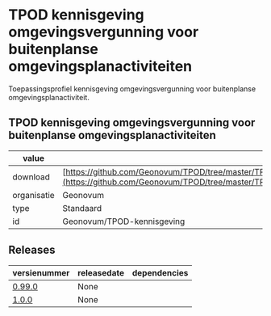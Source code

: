 # TPOD kennisgeving omgevingsvergunning voor buitenplanse omgevingsplanactiviteiten

Toepassingsprofiel kennisgeving omgevingsvergunning voor
buitenplanse omgevingsplanactiviteit.

## TPOD kennisgeving omgevingsvergunning voor buitenplanse omgevingsplanactiviteiten

|value|waarde|
|-----|------|
| download  | [https://github.com/Geonovum/TPOD/tree/master/TPOD%20Kennisgeving%20omgevingsvergunning%20buitenplanse%20omgevingsplanactiviteit](<https://github.com/Geonovum/TPOD/tree/master/TPOD%20Kennisgeving%20omgevingsvergunning%20buitenplanse%20omgevingsplanactiviteit>)|
| organisatie  |Geonovum|
| type  |Standaard|
| id  |Geonovum/TPOD-kennisgeving|

## Releases

|versienummer|releasedate|dependencies
|-------|-------|-----|
| [0.99.0](<https://github.com/Geonovum/TPOD/blob/master/TPOD Kennisgeving omgevingsvergunning buitenplanse omgevingsplanactiviteit/TPOD Kennisgeving omgevingsvergunning buitenplanse omgevingsplanactiviteit v0.99.0.pdf>)|None||
| [1.0.0](<https://github.com/Geonovum/TPOD/blob/master/TPOD Kennisgeving omgevingsvergunning buitenplanse omgevingsplanactiviteit/TPOD Kennisgeving omgevingsvergunning buitenplanse omgevingsplanactiviteit v1.0.0.pdf>)|None||

